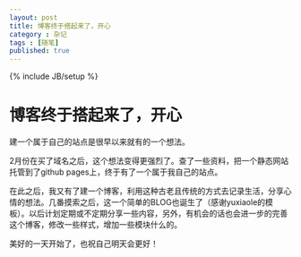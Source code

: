 ```yaml
---
layout: post
title: 博客终于搭起来了，开心
category : 杂记
tags : [随笔]
published: true
---
```

{% include JB/setup %}

# 博客终于搭起来了，开心

建一个属于自己的站点是很早以来就有的一个想法。

2月份在买了域名之后，这个想法变得更强烈了。查了一些资料，把一个静态网站托管到了github pages上，终于有了一个属于我自己的站点。

在此之后，我又有了建一个博客，利用这种古老且传统的方式去记录生活，分享心情的想法。几番摸索之后，这一个简单的BLOG也诞生了（感谢yuxiaole的模板）。以后计划定期或不定期分享一些内容，另外，有机会的话也会进一步的完善这个博客，修改一些样式，增加一些模块什么的。

美好的一天开始了，也祝自己明天会更好！
